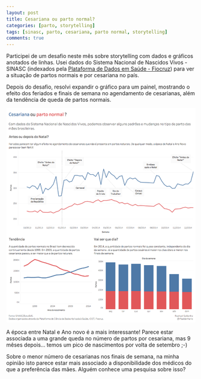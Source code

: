 ```yaml
---
layout: post
title: Cesariana ou parto normal?
categories: [parto, storytelling]
tags: [sinasc, parto, cesariana, parto normal, storytelling]
comments: true
---
```


Participei de um desafio neste mês sobre storytelling com dados e gráficos anotados de linhas. Usei dados do Sistema Nacional de Nascidos Vivos - SINASC (indexados pela [Plataforma de Dados em Saúde - Fiocruz](https://bigdata.icict.fiocruz.br)) para ver a situação de partos normais e por cesariana no país.

<!--more-->

Depois do desafio, resolvi expandir o gráfico para um painel, mostrando o efeito dos feriados e finais de semana no agendamento de cesarianas, além da tendência de queda de partos normais.

![Data Observatory](/img/partos_normais_cesarianas.png)

A época entre Natal e Ano novo é a mais interessante! Parece estar associada a uma grande queda no número de partos por cesariana, mas 9 mêses depois... temos um pico de nascimentos por volta de setembro ;-)

Sobre o menor número de cesarianas nos finais de semana, na minha opinião isto parece estar mais associado a disponibilidade dos médicos do que a preferência das mães. Alguém conhece uma pesquisa sobre isso?
